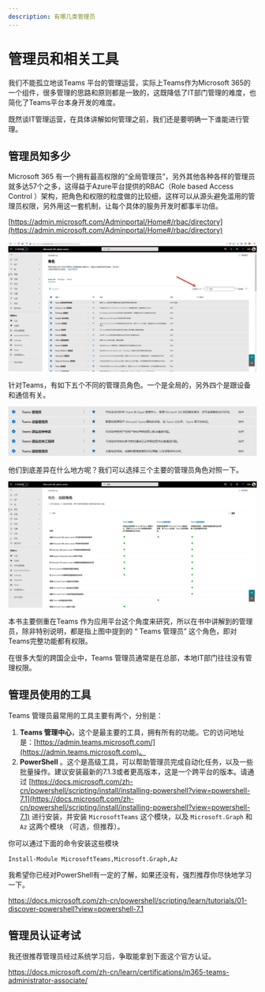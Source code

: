 ```yaml
---
description: 有哪几类管理员
---
```


# 管理员和相关工具

我们不能孤立地谈Teams 平台的管理运营，实际上Teams作为Microsoft 365的一个组件，很多管理的思路和原则都是一致的，这既降低了IT部门管理的难度，也简化了Teams平台本身开发的难度。

既然谈IT管理运营，在具体讲解如何管理之前，我们还是要明确一下谁能进行管理。

## 管理员知多少 <a href="admins-role-list" id="admins-role-list"></a>

Microsoft 365 有一个拥有最高权限的“全局管理员”，另外其他各种各样的管理员就多达57个之多，这得益于Azure平台提供的RBAC（Role based Access Control ）架构，把角色和权限的粒度做的比较细，这样可以从源头避免滥用的管理员权限，另外用这一套机制，让每个具体的服务开发时都事半功倍。

[https://admin.microsoft.com/Adminportal/Home#/rbac/directory](https://admin.microsoft.com/Adminportal/Home#/rbac/directory)

![](<../.gitbook/assets/图片 (199).png>)

针对Teams，有如下五个不同的管理员角色。一个是全局的，另外四个是跟设备和通信有关。

![](<../.gitbook/assets/图片 (200).png>)

他们到底差异在什么地方呢？我们可以选择三个主要的管理员角色对照一下。

![](<../.gitbook/assets/图片 (201).png>)

本书主要侧重在Teams 作为应用平台这个角度来研究，所以在书中讲解到的管理员，除非特别说明，都是指上图中提到的 “ Teams 管理员” 这个角色，即对Teams完整功能都有权限。


在很多大型的跨国企业中，Teams 管理员通常是在总部，本地IT部门往往没有管理权限。


## 管理员使用的工具 <a href="admin-tools" id="admin-tools"></a>

Teams 管理员最常用的工具主要有两个，分别是：

1. **Teams 管理中心**，这个是最主要的工具，拥有所有的功能。它的访问地址是：[https://admin.teams.microsoft.com/](https://admin.teams.microsoft.com)。
2. **PowerShell** 。这个是高级工具，可以帮助管理员完成自动化任务，以及一些批量操作。建议安装最新的7.1.3或者更高版本，这是一个跨平台的版本。请通过 [https://docs.microsoft.com/zh-cn/powershell/scripting/install/installing-powershell?view=powershell-7.1](https://docs.microsoft.com/zh-cn/powershell/scripting/install/installing-powershell?view=powershell-7.1) 进行安装，并安装 `MicrosoftTeams` 这个模块，以及 `Microsoft.Graph` 和`Az` 这两个模块 （可选，但推荐）。

你可以通过下面的命令安装这些模块

```
Install-Module MicrosoftTeams,Microsoft.Graph,Az
```

我希望你已经对PowerShell有一定的了解，如果还没有，强烈推荐你尽快地学习一下。

<https://docs.microsoft.com/zh-cn/powershell/scripting/learn/tutorials/01-discover-powershell?view=powershell-7.1>

## 管理员认证考试

我还很推荐管理员经过系统学习后，争取能拿到下面这个官方认证。

<https://docs.microsoft.com/zh-cn/learn/certifications/m365-teams-administrator-associate/>

